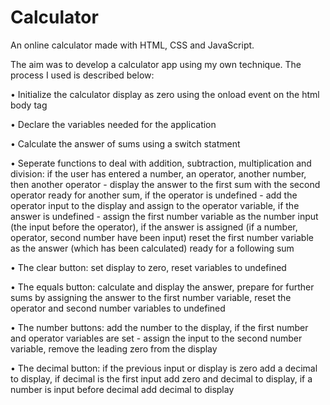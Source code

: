 # Calculator
An online calculator made with HTML, CSS and JavaScript.

The aim was to develop a calculator app using my own technique. The process I used is described below:

&bull; Initialize the calculator display as zero using the onload event on the html body tag

&bull; Declare the variables needed for the application

&bull; Calculate the answer of sums using a switch statment

&bull; Seperate functions to deal with addition, subtraction, multiplication and division: if the user has entered a number, an operator, another number, then another operator - display the answer to the first sum with the second operator ready for another sum, if the operator is undefined - add the operator input to the display and assign to the operator variable, if the answer is undefined - assign the first number variable as the number input (the input before the operator), if the answer is assigned (if a number, operator, second number have been input) reset the first number variable as the answer (which has been calculated) ready for a following sum

&bull; The clear button: set display to zero, reset variables to undefined

&bull; The equals button: calculate and display the answer, prepare for further sums by assigning the answer to the first number variable, reset the operator and second number variables to undefined

&bull; The number buttons: add the number to the display, if the first number and operator variables are set - assign the input to the second number variable, remove the leading zero from the display

&bull; The decimal button: if the previous input or display is zero add a decimal to display, if decimal is the first input add zero and decimal to display, if a number is input before decimal add decimal to display
